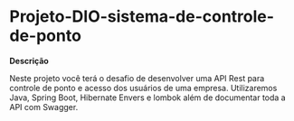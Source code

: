 # Projeto-DIO-sistema-de-controle-de-ponto

**Descrição**

Neste projeto você terá o desafio de desenvolver uma API Rest para controle de ponto e acesso dos usuários de uma empresa. Utilizaremos Java, Spring Boot, Hibernate Envers e lombok além de documentar toda a API com Swagger.
